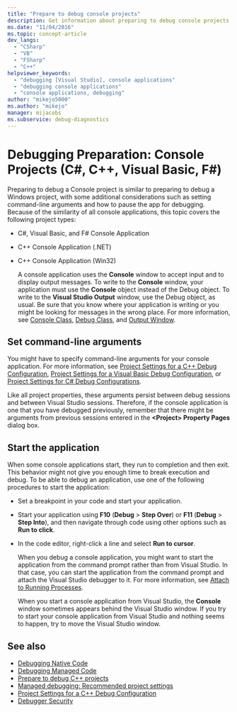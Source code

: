 ```yaml
---
title: "Prepare to debug console projects"
description: Get information about preparing to debug console projects (C#, C++, Visual Basic, F#) in Visual Studio.
ms.date: "11/04/2016"
ms.topic: concept-article
dev_langs:
  - "CSharp"
  - "VB"
  - "FSharp"
  - "C++"
helpviewer_keywords:
  - "debugging [Visual Studio], console applications"
  - "debugging console applications"
  - "console applications, debugging"
author: "mikejo5000"
ms.author: "mikejo"
manager: mijacobs
ms.subservice: debug-diagnostics
---
```

# Debugging Preparation: Console Projects (C#, C++, Visual Basic, F#)

Preparing to debug a Console project is similar to preparing to debug a Windows project, with some additional considerations such as setting command-line arguments and how to pause the app for debugging. Because of the similarity of all console applications, this topic covers the following project types:

- C#, Visual Basic, and F# Console Application

- C++ Console Application (.NET)

- C++ Console Application (Win32)

  A console application uses the **Console** window to accept input and to display output messages. To write to the **Console** window, your application must use the **Console** object instead of the Debug object. To write to the **Visual Studio Output** window, use the Debug object, as usual. Be sure that you know where your application is writing or you might be looking for messages in the wrong place. For more information, see [Console Class](/dotnet/api/system.console), [Debug Class](/dotnet/api/system.diagnostics.debug), and [Output Window](../ide/reference/output-window.md).

## Set command-line arguments

You might have to specify command-line arguments for your console application. For more information, see [Project Settings for a C++ Debug Configuration](../debugger/project-settings-for-a-cpp-debug-configuration.md), [Project Settings for a Visual Basic Debug Configuration](../debugger/project-settings-for-a-visual-basic-debug-configuration.md), or [Project Settings for  C# Debug Configurations](../debugger/project-settings-for-csharp-debug-configurations.md).

Like all project properties, these arguments persist between debug sessions and between  Visual Studio sessions. Therefore, if the console application is one that you have debugged previously, remember that there might be arguments from previous sessions entered in the **\<Project> Property Pages** dialog box.

## Start the application

 When some console applications start, they run to completion and then exit. This behavior might not give you enough time to break execution and debug. To be able to debug an application, use one of the following procedures to start the application:

- Set a breakpoint in your code and start your application.

- Start your application using **F10** (**Debug** > **Step Over**) or **F11** (**Debug** > **Step Into**), and then navigate through code using other options such as **Run to click**.

- In the code editor, right-click a line and select **Run to cursor**.

  When you debug a console application, you might want to start the application from the command prompt rather than from Visual Studio. In that case, you can start the application from the command prompt and attach the Visual Studio debugger to it. For more information, see [Attach to Running Processes](../debugger/attach-to-running-processes-with-the-visual-studio-debugger.md).

  When you start a console application from Visual Studio, the **Console** window sometimes appears behind the Visual Studio window. If you try to start your console application from Visual Studio and nothing seems to happen, try to move the Visual Studio window.

## See also
- [Debugging Native Code](../debugger/debugging-native-code.md)
- [Debugging Managed Code](/visualstudio/debugger/)
- [Prepare to debug C++ projects](../debugger/debugging-preparation-visual-cpp-project-types.md)
- [Managed debugging: Recommended project settings](../debugger/managed-debugging-recommended-property-settings.md)
- [Project Settings for a C++ Debug Configuration](../debugger/project-settings-for-a-cpp-debug-configuration.md)
- [Debugger Security](../debugger/debugger-security.md)
